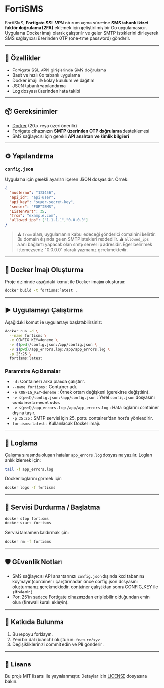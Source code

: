 # FortiSMS

FortiSMS, **Fortigate SSL VPN** oturum açma sürecine **SMS tabanlı ikinci faktör doğrulama (2FA)** eklemek için geliştirilmiş bir Go uygulamasıdır.  
Uygulama Docker imajı olarak çalıştırılır ve gelen SMTP isteklerini dinleyerek SMS sağlayıcısı üzerinden OTP (one-time password) gönderir.

---

## 🚀 Özellikler
- Fortigate SSL VPN girişlerinde SMS doğrulama
- Basit ve hızlı Go tabanlı uygulama
- Docker imajı ile kolay kurulum ve dağıtım
- JSON tabanlı yapılandırma
- Log dosyası üzerinden hata takibi

---

## 📦 Gereksinimler
- [Docker](https://docs.docker.com/get-docker/) (20.x veya üzeri önerilir)
- Fortigate cihazınızın **SMTP üzerinden OTP doğrulama** desteklemesi
- SMS sağlayıcısı için gerekli **API anahtarı ve kimlik bilgileri**

---

## ⚙️ Yapılandırma

### `config.json`
Uygulama için gerekli ayarları içeren JSON dosyasıdır. Örnek:

```json
{
  "musterno": "123456",
  "api_id": "api-user",
  "api_key": "super-secret-key",
  "sender": "FORTISMS",
  "ListenPort": 25,
  "from": "example.com",
  "allowed_ips": ["1.1.1.1","0.0.0.0"]
}
````

> ⚠️ `from` alanı, uygulamanın kabul edeceği gönderici domainini belirtir.
> Bu domain dışında gelen SMTP istekleri reddedilir.
> ⚠️ `allowed_ips` alanı bağlantı yapacak olan smtp server ip adresidir. Eğer belirtmek istemezseniz "0.0.0.0" olarak yazmanız gerekmektedir.

---

## 🐳 Docker İmajı Oluşturma

Proje dizininde aşağıdaki komut ile Docker imajını oluşturun:

```bash
docker build -t fortisms:latest .
```

---

## ▶️ Uygulamayı Çalıştırma

Aşağıdaki komut ile uygulamayı başlatabilirsiniz:

```bash
docker run -d \
  --name fortisms \
  -e CONFIG_KEY=deneme \
  -v $(pwd)/config.json:/app/config.json \
  -v $(pwd)/app_errors.log:/app/app_errors.log \
  -p 25:25 \
  fortisms:latest
```

### Parametre Açıklamaları

* `-d` : Container’ı arka planda çalıştırır.
* `--name fortisms` : Container adı.
* `-e CONFIG_KEY=deneme` : Örnek ortam değişkeni (gerekirse değiştirin).
* `-v $(pwd)/config.json:/app/config.json` : Yerel `config.json` dosyasını container’a mount eder.
* `-v $(pwd)/app_errors.log:/app/app_errors.log` : Hata loglarını container dışına taşır.
* `-p 25:25` : SMTP servisi için 25. portu container’dan host’a yönlendirir.
* `fortisms:latest` : Kullanılacak Docker imajı.

---

## 📜 Loglama

Çalışma sırasında oluşan hatalar `app_errors.log` dosyasına yazılır.
Logları anlık izlemek için:

```bash
tail -f app_errors.log
```

Docker loglarını görmek için:

```bash
docker logs -f fortisms
```

---

## 🔧 Servisi Durdurma / Başlatma

```bash
docker stop fortisms
docker start fortisms
```

Servisi tamamen kaldırmak için:

```bash
docker rm -f fortisms
```

---

## 🛡️ Güvenlik Notları

* SMS sağlayıcısı API anahtarınızı `config.json` dışında kod tabanına koymayın(container ı çalıştırmadan önce config.json dosyasını oluşturmanız gerekmektedir. container çalıştıktan sonra CONFIG_KEY ile şifrelenir.).
* Port 25’in sadece Fortigate cihazınızdan erişilebilir olduğundan emin olun (firewall kuralı ekleyin).

---

## 🤝 Katkıda Bulunma

1. Bu repoyu forklayın.
2. Yeni bir dal (branch) oluşturun: `feature/xyz`
3. Değişikliklerinizi commit edin ve PR gönderin.

---

## 📄 Lisans

Bu proje MIT lisansı ile yayınlanmıştır.
Detaylar için [LICENSE](LICENSE) dosyasına bakın.
